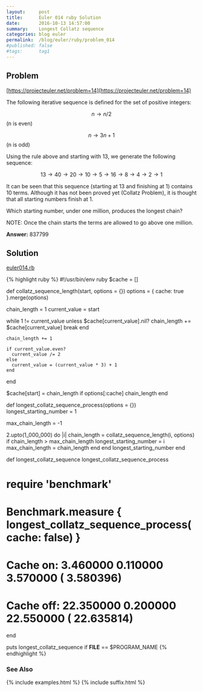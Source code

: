 ```yaml
---
layout:     post
title:      Euler 014 ruby Solution
date:       2016-10-13 14:57:00
summary:    Longest Collatz sequence
categories: blog euler
permalink:  /blog/euler/ruby/problem_014
#published: false
#tags:      tag1
---
```


## Problem

[https://projecteuler.net/problem=14](https://projecteuler.net/problem=14)

The following iterative sequence is defined for the set of positive integers:

$$n → n/2 $$ (n is even)

$$n → 3n + 1 $$ (n is odd)

Using the rule above and starting with 13, we generate the following sequence:

$$13 → 40 → 20 → 10 → 5 → 16 → 8 → 4 → 2 → 1$$

It can be seen that this sequence (starting at 13 and finishing at 1) contains 10 terms. Although it has not been proved yet (Collatz Problem), it is thought that all starting numbers finish at 1.

Which starting number, under one million, produces the longest chain?

NOTE: Once the chain starts the terms are allowed to go above one million.

**Answer:** 837799

## Solution

[euler014.rb](https://gitlab.com/tvarley/euler/blob/master/ruby/lib/euler014.rb)

{% highlight ruby %}
#!/usr/bin/env ruby
$cache = []

def collatz_sequence_length(start, options = {})
  options = { cache: true }.merge(options)

  chain_length = 1
  current_value = start

  while 1 != current_value
    unless $cache[current_value].nil?
      chain_length += $cache[current_value]
      break
    end

    chain_length += 1

    if current_value.even?
      current_value /= 2
    else
      current_value = (current_value * 3) + 1
    end
  end

  $cache[start] = chain_length if options[:cache]
  chain_length
end

def longest_collatz_sequence_process(options = {})
  longest_starting_number = 1

  max_chain_length = -1

  2.upto(1_000_000) do |i|
    chain_length = collatz_sequence_length(i, options)
    if chain_length > max_chain_length
      longest_starting_number = i
      max_chain_length = chain_length
    end
  end
  longest_starting_number
end

def longest_collatz_sequence
  longest_collatz_sequence_process
  # require 'benchmark'
  # Benchmark.measure { longest_collatz_sequence_process(cache: false) }
  # Cache on: 3.460000   0.110000   3.570000 (  3.580396)
  # Cache off: 22.350000   0.200000  22.550000 ( 22.635814)
end

puts longest_collatz_sequence if __FILE__ == $PROGRAM_NAME
{% endhighlight %}

### See Also
{% include examples.html %}
{% include suffix.html %}
